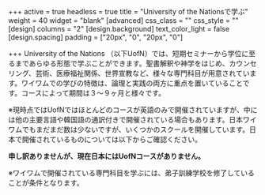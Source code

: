 +++
active = true
headless = true
title = "University of the Nationsで学ぶ"
weight = 40
widget = "blank"
[advanced]
css_class = ""
css_style = ""
[design]
columns = "2"
[design.background]
text_color_light = false
[design.spacing]
padding = ["20px", "0", "20px", "0"]

+++
University of the Nations （以下UofN）では、短期セミナーから学位に至るまであらゆる形態で学ぶことができます。聖書解釈や神学をはじめ、カウンセリング、芸術、医療福祉関係、世界宣教など、様々な専門科目が用意されています。ワイワムでの学びの特徴は、論理と実践の両方に重点を置いていることです。コースによって期間は３〜９ヶ月と様々です。

※現時点ではUofNではほとんどのコースが英語のみで開催されていますが、中には他の主要言語や韓国語の通訳付きで開催されている場合もあります。日本ワイワムでもまだまだ数は少ないですが、いくつかのスクールを開催しています。日本で開催されているものについては以下からご確認ください。

**申し訳ありませんが、現在日本にはUofNコースがありません。**

※ワイワムで開催されている専門科目を学ぶには、弟子訓練学校を修了していることが条件となります。
